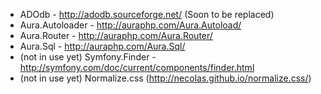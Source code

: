 * ADOdb - http://adodb.sourceforge.net/ (Soon to be replaced)
* Aura.Autoloader - http://auraphp.com/Aura.Autoload/
* Aura.Router - http://auraphp.com/Aura.Router/
* Aura.Sql - http://auraphp.com/Aura.Sql/
* (not in use yet) Symfony.Finder - http://symfony.com/doc/current/components/finder.html
* (not in use yet) Normalize.css (http://necolas.github.io/normalize.css/)